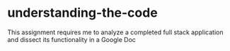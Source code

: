 # understanding-the-code
This assignment requires me to analyze a completed full stack application and dissect its functionality in a Google Doc
